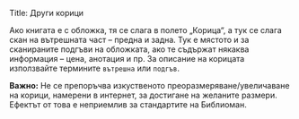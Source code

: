 Title: Други корици

Ако книгата е с обложка, тя се слага в полето „Корица“, а тук се слага скан на вътрешната част – предна и задна. Тук е мястото и за сканираните подгъви на обложката, ако те съдържат някаква информация – цена, анотация и пр. За описание на корицата използвайте термините `вътрешна` или `подгъв`.

**Важно:**
Не се препоръчва изкуственото преоразмеряване/увеличаване на корици, намерени в интернет, за достигане на желаните размери. Ефектът от това е неприемлив за стандартите на Библиоман.

